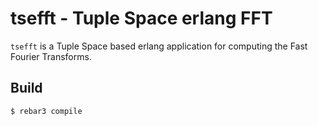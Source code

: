 # tsefft - Tuple Space erlang FFT

`tsefft` is a Tuple Space based erlang application for computing the
Fast Fourier Transforms.

## Build

    $ rebar3 compile
